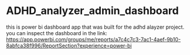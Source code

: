 # ADHD_analyzer_admin_dashboard
this is power bi dashboard app that was built for the adhd alayzer project.
you can inspect the dashboard in the link: https://app.powerbi.com/groups/me/reports/a7c4c7c3-7ac1-4aef-9b10-8abfca38f996/ReportSection?experience=power-bi
